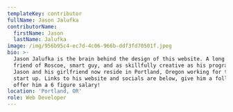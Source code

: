 ```yaml
---
templateKey: contributor
fullName: Jason Jalufka
contributorName:
  firstName: Jason
  lastName: Jalufka
image: /img/956b95c4-ec7d-4c06-966b-ddf3fd70501f.jpeg
bio: >-
  Jason Jalufka is the brain behind the design of this website. A long time
  friend of Roscoe, smart guy, and as skillfully creative as his programming,
  Jason and his girlfriend now reside in Portland, Oregon working for the same
  start up. Links to his website and socials are below, give him a follow or
  offer him a 6 figure salary! 
location: 'Portland, OR'
role: Web Developer
---
```


